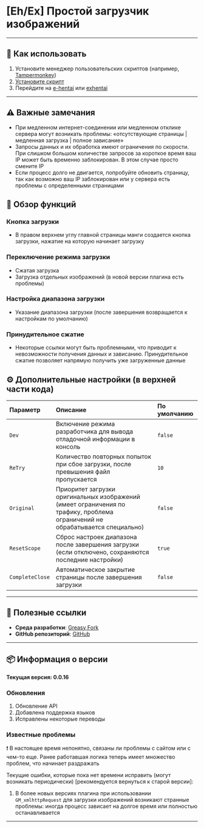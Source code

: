# **[Eh/Ex] Простой загрузчик изображений**

---

## **👻 Как использовать**

1. Установите менеджер пользовательских скриптов (например, [Tampermonkey](https://chrome.google.com/webstore/detail/tampermonkey/dhdgffkkebhmkfjojejmpbldmpobfkfo))
2. [Установите скрипт](https://update.greasyfork.org/scripts/472882/%5BEEx-Hentai%5D%20Downloader.user.js)
3. Перейдите на [e-hentai](https://e-hentai.org/) или [exhentai](https://exhentai.org/)

---

## **⚠️ Важные замечания**
- При медленном интернет-соединении или медленном отклике сервера могут возникать проблемы: «отсутствующие страницы | медленная загрузка | полное зависание»
- Запросы данных и их обработка имеют ограничения по скорости. При слишком большом количестве запросов за короткое время ваш IP может быть временно заблокирован. В этом случае просто смените IP
- Если процесс долго не двигается, попробуйте обновить страницу, так как возможно ваш IP заблокирован или у сервера есть проблемы с определенными страницами

## **📜 Обзор функций**

### **Кнопка загрузки**
- В правом верхнем углу главной страницы манги создается кнопка загрузки, нажатие на которую начинает загрузку

### **Переключение режима загрузки**
- Сжатая загрузка
- Загрузка отдельных изображений (в новой версии плагина есть проблемы)

### **Настройка диапазона загрузки**
- Указание диапазона загрузки (после завершения возвращается к настройкам по умолчанию)

### **Принудительное сжатие**
- Некоторые ссылки могут быть проблемными, что приводит к невозможности получения данных и зависанию. Принудительное сжатие позволяет напрямую получить уже загруженные данные

## **⚙️ Дополнительные настройки (в верхней части кода)**

| **Параметр**     | **Описание**                                                | **По умолчанию** |
| :--------------- | :---------------------------------------------------------- | :--------------- |
| `Dev`            | Включение режима разработчика для вывода отладочной информации в консоль | `false`          |
| `ReTry`          | Количество повторных попыток при сбое загрузки, после превышения файл пропускается | `10`             |
| `Original`       | Приоритет загрузки оригинальных изображений (имеет ограничения по трафику, проблема ограничений не обрабатывается специально) | `false`          |
| `ResetScope`     | Сброс настроек диапазона после завершения загрузки (если отключено, сохраняются последние настройки) | `true`           |
| `CompleteClose`  | Автоматическое закрытие страницы после завершения загрузки  | `false`          |

---

## **🔗 Полезные ссылки**

- **Среда разработки**: [Greasy Fork](https://greasyfork.org/zh-TW/users/989635-canaan-hs)  
- **GitHub репозиторий**: [GitHub](https://github.com/Canaan-HS/MonkeyScript/tree/main/ExDownloader)

---

## **📦 Информация о версии**

**Текущая версия: 0.0.16** 

### **Обновления**
1. Обновление API
2. Добавлена поддержка языков
3. Исправлены некоторые переводы

### **Известные проблемы**
❗️ В настоящее время непонятно, связаны ли проблемы с сайтом или с чем-то еще. Ранее работавшая логика теперь имеет множество проблем, что начинает раздражать

Текущие ошибки, которые пока нет времени исправить (могут возникать периодически) [рекомендуется вернуться к старой версии]:
1. В более новых версиях плагина при использовании `GM_xmlhttpRequest` для загрузки изображений возникают странные проблемы: иногда процесс зависает на долгое время или полностью останавливается

---